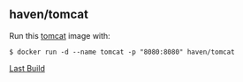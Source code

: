 ## haven/tomcat

Run this [tomcat][] image with:

    $ docker run -d --name tomcat -p "8080:8080" haven/tomcat

[Last Build][packages]

[tomcat]: https://tomcat.apache.org/
[packages]: PACKAGES.md
